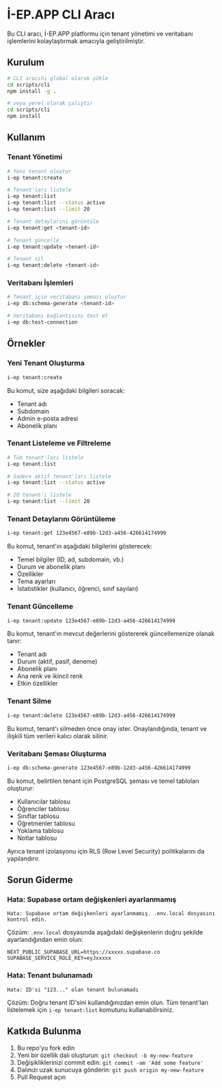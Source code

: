 # İ-EP.APP CLI Aracı

Bu CLI aracı, İ-EP.APP platformu için tenant yönetimi ve veritabanı işlemlerini kolaylaştırmak amacıyla geliştirilmiştir.

## Kurulum

```bash
# CLI aracını global olarak yükle
cd scripts/cli
npm install -g .

# veya yerel olarak çalıştır
cd scripts/cli
npm install
```

## Kullanım

### Tenant Yönetimi

```bash
# Yeni tenant oluştur
i-ep tenant:create

# Tenant'ları listele
i-ep tenant:list
i-ep tenant:list --status active
i-ep tenant:list --limit 20

# Tenant detaylarını görüntüle
i-ep tenant:get <tenant-id>

# Tenant güncelle
i-ep tenant:update <tenant-id>

# Tenant sil
i-ep tenant:delete <tenant-id>
```

### Veritabanı İşlemleri

```bash
# Tenant için veritabanı şeması oluştur
i-ep db:schema-generate <tenant-id>

# Veritabanı bağlantısını test et
i-ep db:test-connection
```

## Örnekler

### Yeni Tenant Oluşturma

```bash
i-ep tenant:create
```

Bu komut, size aşağıdaki bilgileri soracak:
- Tenant adı
- Subdomain
- Admin e-posta adresi
- Abonelik planı

### Tenant Listeleme ve Filtreleme

```bash
# Tüm tenant'ları listele
i-ep tenant:list

# Sadece aktif tenant'ları listele
i-ep tenant:list --status active

# 20 tenant'ı listele
i-ep tenant:list --limit 20
```

### Tenant Detaylarını Görüntüleme

```bash
i-ep tenant:get 123e4567-e89b-12d3-a456-426614174999
```

Bu komut, tenant'ın aşağıdaki bilgilerini gösterecek:
- Temel bilgiler (ID, ad, subdomain, vb.)
- Durum ve abonelik planı
- Özellikler
- Tema ayarları
- İstatistikler (kullanıcı, öğrenci, sınıf sayıları)

### Tenant Güncelleme

```bash
i-ep tenant:update 123e4567-e89b-12d3-a456-426614174999
```

Bu komut, tenant'ın mevcut değerlerini göstererek güncellemenize olanak tanır:
- Tenant adı
- Durum (aktif, pasif, deneme)
- Abonelik planı
- Ana renk ve ikincil renk
- Etkin özellikler

### Tenant Silme

```bash
i-ep tenant:delete 123e4567-e89b-12d3-a456-426614174999
```

Bu komut, tenant'ı silmeden önce onay ister. Onaylandığında, tenant ve ilişkili tüm verileri kalıcı olarak silinir.

### Veritabanı Şeması Oluşturma

```bash
i-ep db:schema-generate 123e4567-e89b-12d3-a456-426614174999
```

Bu komut, belirtilen tenant için PostgreSQL şeması ve temel tabloları oluşturur:
- Kullanıcılar tablosu
- Öğrenciler tablosu
- Sınıflar tablosu
- Öğretmenler tablosu
- Yoklama tablosu
- Notlar tablosu

Ayrıca tenant izolasyonu için RLS (Row Level Security) politikalarını da yapılandırır.

## Sorun Giderme

### Hata: Supabase ortam değişkenleri ayarlanmamış

```
Hata: Supabase ortam değişkenleri ayarlanmamış. .env.local dosyasını kontrol edin.
```

Çözüm: `.env.local` dosyasında aşağıdaki değişkenlerin doğru şekilde ayarlandığından emin olun:

```
NEXT_PUBLIC_SUPABASE_URL=https://xxxxx.supabase.co
SUPABASE_SERVICE_ROLE_KEY=eyJxxxxx
```

### Hata: Tenant bulunamadı

```
Hata: ID'si "123..." olan tenant bulunamadı
```

Çözüm: Doğru tenant ID'sini kullandığınızdan emin olun. Tüm tenant'ları listelemek için `i-ep tenant:list` komutunu kullanabilirsiniz.

## Katkıda Bulunma

1. Bu repo'yu fork edin
2. Yeni bir özellik dalı oluşturun: `git checkout -b my-new-feature`
3. Değişikliklerinizi commit edin: `git commit -am 'Add some feature'`
4. Dalınızı uzak sunucuya gönderin: `git push origin my-new-feature`
5. Pull Request açın 